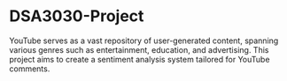 # DSA3030-Project
YouTube serves as a vast repository of user-generated content, spanning various genres such as entertainment, education, and advertising. This project aims to create a sentiment analysis system tailored for YouTube comments. 
